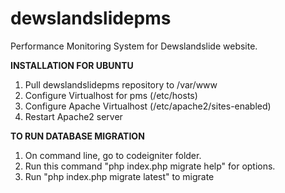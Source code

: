 # dewslandslidepms
Performance Monitoring System for Dewslandslide website.

**INSTALLATION FOR UBUNTU**
1. Pull dewslandslidepms repository to /var/www
2. Configure Virtualhost for pms (/etc/hosts)
3. Configure Apache Virtualhost (/etc/apache2/sites-enabled)
4. Restart Apache2 server

**TO RUN DATABASE MIGRATION**
1. On command line, go to codeigniter folder.
2. Run this command "php index.php migrate help" for options.
3. Run "php index.php migrate latest" to migrate